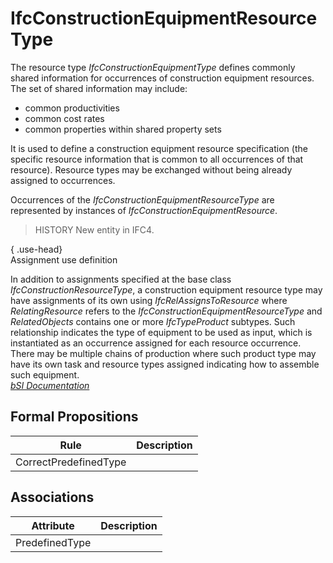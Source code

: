 IfcConstructionEquipmentResourceType
====================================
The resource type _IfcConstructionEquipmentType_ defines commonly shared
information for occurrences of construction equipment resources. The set of
shared information may include:  
  
* common productivities  
* common cost rates  
* common properties within shared property sets  
  
It is used to define a construction equipment resource specification (the
specific resource information that is common to all occurrences of that
resource). Resource types may be exchanged without being already assigned to
occurrences.  
  
Occurrences of the _IfcConstructionEquipmentResourceType_ are represented by
instances of _IfcConstructionEquipmentResource_.  
  
> HISTORY  New entity in IFC4.  
  
{ .use-head}  
Assignment use definition  
  
In addition to assignments specified at the base class
_IfcConstructionResourceType_, a construction equipment resource type may have
assignments of its own using _IfcRelAssignsToResource_ where
_RelatingResource_ refers to the _IfcConstructionEquipmentResourceType_ and
_RelatedObjects_ contains one or more _IfcTypeProduct_ subtypes. Such
relationship indicates the type of equipment to be used as input, which is
instantiated as an occurrence assigned for each resource occurrence. There may
be multiple chains of production where such product type may have its own task
and resource types assigned indicating how to assemble such equipment.  
[ _bSI
Documentation_](https://standards.buildingsmart.org/IFC/DEV/IFC4_2/FINAL/HTML/schema/ifcconstructionmgmtdomain/lexical/ifcconstructionequipmentresourcetype.htm)


Formal Propositions
-------------------
| Rule                  | Description   |
|-----------------------|---------------|
| CorrectPredefinedType |               |

Associations
------------
| Attribute      | Description   |
|----------------|---------------|
| PredefinedType |               |

